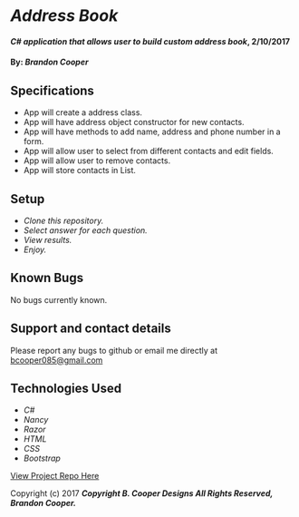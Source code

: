 # _Address Book_

#### _C# application that allows user to build custom address book_, 2/10/2017

#### By: _Brandon Cooper_

## Specifications
* App will create a address class.
* App will have address object constructor for new contacts.
* App will have methods to add name, address and phone number in a form.
* App will allow user to select from different contacts and edit fields.
* App will allow user to remove contacts.
* App will store contacts in List.

## Setup

* _Clone this repository._
* _Select answer for each question._
* _View results._
* _Enjoy._

## Known Bugs

No bugs currently known.

## Support and contact details

Please report any bugs to github or email me directly at bcooper085@gmail.com

## Technologies Used

* _C#_
* _Nancy_
* _Razor_
* _HTML_
* _CSS_
* _Bootstrap_

[View Project Repo Here](https://github.com/bcooper085/c_address_book.git)

Copyright (c) 2017 **_Copyright B. Cooper Designs All Rights Reserved, Brandon Cooper._**
